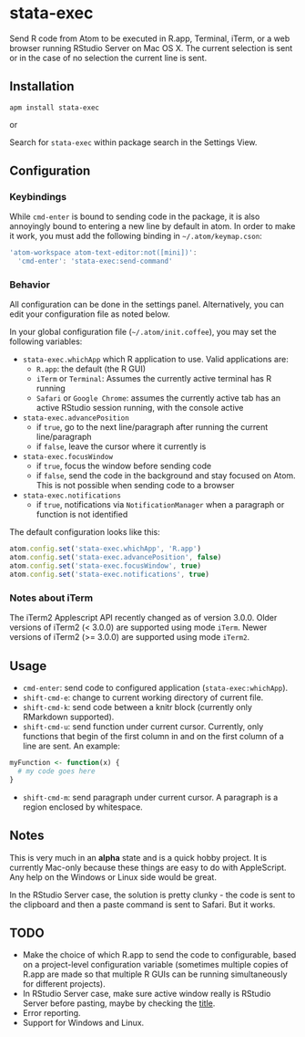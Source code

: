 # stata-exec

Send R code from Atom to be executed in R.app, Terminal, iTerm, or a web browser running RStudio Server on Mac OS X.  The current selection is sent or in the case of no selection the current line is sent.

## Installation

`apm install stata-exec`

or

Search for `stata-exec` within package search in the Settings View.

## Configuration

### Keybindings

While `cmd-enter` is bound to sending code in the package, it is also annoyingly bound to entering a new line by default in atom.
In order to make it work, you must add the following binding in `~/.atom/keymap.cson`:

```javascript
'atom-workspace atom-text-editor:not([mini])':
  'cmd-enter': 'stata-exec:send-command'
```

### Behavior

All configuration can be done in the settings panel. Alternatively, you can edit your configuration file as noted below.

In your global configuration file (`~/.atom/init.coffee`), you may set the following variables:

- `stata-exec.whichApp` which R application to use. Valid applications are:
  - `R.app`: the default (the R GUI)
  - `iTerm` or `Terminal`: Assumes the currently active terminal has R running
  - `Safari` or `Google Chrome`: assumes the currently active tab has an active RStudio session running, with the console active
- `stata-exec.advancePosition`
  - if `true`, go to the next line/paragraph after running the current line/paragraph
  - if `false`, leave the cursor where it currently is
- `stata-exec.focusWindow`
  - if `true`, focus the window before sending code
  - if `false`, send the code in the background and stay focused on Atom. This is not possible when sending code to a browser
- `stata-exec.notifications`
  - if `true`, notifications via `NotificationManager` when a paragraph or function is not identified

The default configuration looks like this:

```javascript
atom.config.set('stata-exec.whichApp', 'R.app')
atom.config.set('stata-exec.advancePosition', false)
atom.config.set('stata-exec.focusWindow', true)
atom.config.set('stata-exec.notifications', true)
```

### Notes about iTerm

The iTerm2 Applescript API recently changed as of version 3.0.0.
Older versions of iTerm2 (< 3.0.0) are supported using mode `iTerm`.
Newer versions of iTerm2 (>= 3.0.0) are supported using mode `iTerm2`.

## Usage

- `cmd-enter`: send code to configured application (`stata-exec:whichApp`).
- `shift-cmd-e`: change to current working directory of current file.
- `shift-cmd-k`: send code between a knitr block (currently only RMarkdown supported).
- `shift-cmd-u`: send function under current cursor. Currently, only functions that begin of the first column in and on the first column of a line are sent. An example:
```r
myFunction <- function(x) {
  # my code goes here
}
```
- `shift-cmd-m`: send paragraph under current cursor. A paragraph is a region enclosed by whitespace.

## Notes

This is very much in an **alpha** state and is a quick hobby project.  It is currently Mac-only because these things are easy to do with AppleScript.  Any help on the Windows or Linux side would be great.

In the RStudio Server case, the solution is pretty clunky - the code is sent to the clipboard and then a paste command is sent to Safari.  But it works.

## TODO

- Make the choice of which R.app to send the code to configurable, based on a project-level configuration variable (sometimes multiple copies of R.app are made so that multiple R GUIs can be running simultaneously for different projects).
- In RStudio Server case, make sure active window really is RStudio Server before pasting, maybe by checking the  [title](http://www.alfredforum.com/topic/2013-how-to-get-frontmost-tab's-url-and-title-of-various-browsers/).
- Error reporting.
- Support for Windows and Linux.

